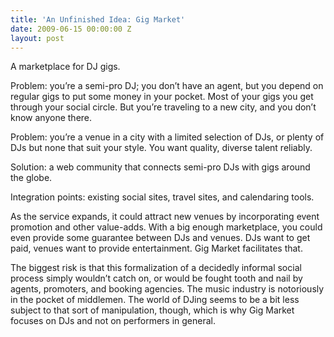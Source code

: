 ```yaml
---
title: 'An Unfinished Idea: Gig Market'
date: 2009-06-15 00:00:00 Z
layout: post
---
```


A marketplace for DJ gigs.

Problem: you’re a semi-pro DJ; you don’t have an agent, but you depend on regular gigs to put some money in your pocket. Most of your gigs you get through your social circle. But you’re traveling to a new city, and you don’t know anyone there.

Problem: you’re a venue in a city with a limited selection of DJs, or plenty of DJs but none that suit your style. You want quality, diverse talent reliably.

Solution: a web community that connects semi-pro DJs with gigs around the globe.

Integration points: existing social sites, travel sites, and calendaring tools.

As the service expands, it could attract new venues by incorporating event promotion and other value-adds. With a big enough marketplace, you could even provide some guarantee between DJs and venues. DJs want to get paid, venues want to provide entertainment. Gig Market facilitates that.

The biggest risk is that this formalization of a decidedly informal social process simply wouldn’t catch on, or would be fought tooth and nail by agents, promoters, and booking agencies. The music industry is notoriously in the pocket of middlemen. The world of DJing seems to be a bit less subject to that sort of manipulation, though, which is why Gig Market focuses on DJs and not on performers in general.
